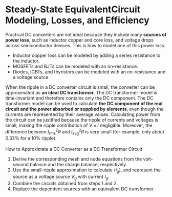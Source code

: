 # Steady-State EquivalentCircuit Modeling, Losses, and Efficiency
Practical DC converters are not ideal because they include many **sources of power loss**, such as inductor copper and core loss, and voltage drops across semiconductor devices.
This is how to model one of this power loss.
- Inductor copper loss can be modeled by adding a series resistance to the inductor.
- MOSFETs and BJTs can be modeled with an on-resistance.
- Diodes, IGBTs, and thyristors can be modeled with an on-resistance and a voltage source.

 When the ripple in a DC converter circuit is small, the converter can be approximated as **an ideal DC transformer**. The DC transformer model is time-invariant and therefore
contains only the DC component. The DC transformer model can be used to calculate **the DC component of the real circuit and the power absorbed or supplied by elements**, even though the currents are represented
by their average values. Calculating power from the circuit can be justified because the ripple of currents and voltages is small, making the ripple contribution of $V \times I$ negligible. Moreover, the difference between $I_{\text{rms}}^2 R$ and $I_{\text{avg}}^2 R$ is very small (for example, only about 0.33% for a 10% ripple).
<br><br>How to Approximate a DC Converter as a DC Transformer Circuit
1.	Derive the corresponding mesh and node equations from the volt-second balance and the charge balance, respectively.
2.	Use the small-ripple approximation to calculate $\langle i_g \rangle$, and represent the source as a voltage source $V_g$ with current $I_g$.
3.	Combine the circuits obtained from steps 1 and 2.
4.	Replace the dependent sources with an equivalent DC transformer.

